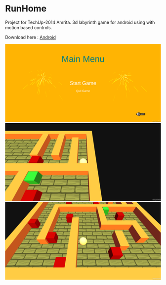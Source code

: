 # RunHome

Project for TechUp-2014 Amrita. 3d labyrinth game for android using with motion based controls.

Download here : [Android](https://rink.hockeyapp.net/apps/043398d1ad6349679062280f3f5e802c)

<img src="https://github.com/skillersharan/RunHome/raw/master/Docs/1.png" width="800"> 
<img src="https://github.com/skillersharan/RunHome/raw/master/Docs/2.png" width="800"> 
<img src="https://github.com/skillersharan/RunHome/raw/master/Docs/3.png" width="800"> 
